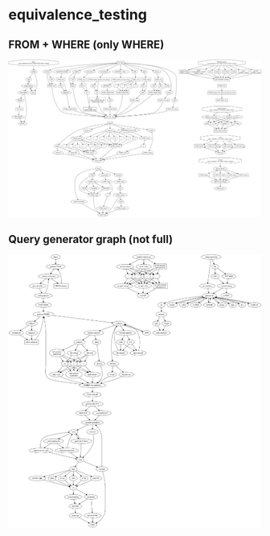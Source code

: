 # equivalence_testing

## FROM + WHERE (only WHERE)
![FROM + WHERE](query-generator-graph/app-graph-new.svg)

## Query generator graph (not full)
![Query generator graph](query-generator-graph/graph-edited.svg)
